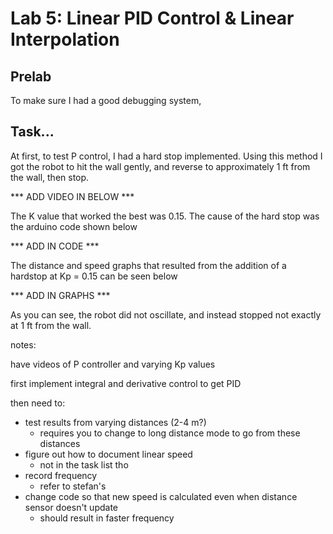 # Lab 5: Linear PID Control & Linear Interpolation

## Prelab

To make sure I had a good debugging system, 


## Task...

At first, to test P control, I had a hard stop implemented. Using this method I got the robot to hit the wall gently, and reverse to approximately 1 ft from the wall, then stop. 

*** ADD VIDEO IN BELOW *** 

The K value that worked the best was 0.15. The cause of the hard stop was the arduino code shown below

*** ADD IN CODE ***

The distance and speed graphs that resulted from the addition of a hardstop at Kp = 0.15 can be seen below

*** ADD IN GRAPHS ***

As you can see, the robot did not oscillate, and instead stopped not exactly at 1 ft from the wall. 


notes: 

have videos of P controller and varying Kp values

first implement integral and derivative control to get PID

then need to:
- test results from varying distances (2-4 m?)
  - requires you to change to long distance mode to go from these distances
- figure out how to document linear speed
  - not in the task list tho
- record frequency
  - refer to stefan's
- change code so that new speed is calculated even when distance sensor doesn't update
  - should result in faster frequency
